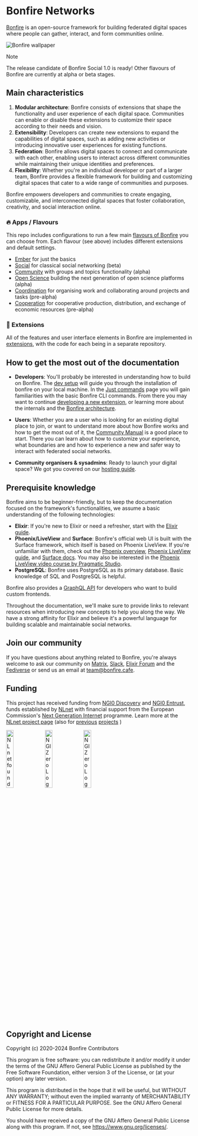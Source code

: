 
# Bonfire Networks 

[Bonfire](https://bonfirenetworks.org/) is an open-source framework for building federated digital spaces where people can gather, interact, and form communities online.

![Bonfire wallpaper](https://bonfirenetworks.org/img/mod.png)

> [!NOTE]
>
> The release candidate of Bonfire Social 1.0 is ready! Other flavours of Bonfire are currently at alpha or beta stages. 

## Main characteristics

1. **Modular architecture**: Bonfire consists of extensions that shape the functionality and user experience of each digital space. Communities can enable or disable these extensions to customize their space according to their needs and vision.
2. **Extensibility**: Developers can create new extensions to expand the capabilities of digital spaces, such as adding new activities or introducing innovative user experiences for existing functions.
3. **Federation**: Bonfire allows digital spaces to connect and communicate with each other, enabling users to interact across different communities while maintaining their unique identities and preferences.
4. **Flexibility**: Whether you're an individual developer or part of a larger team, Bonfire provides a flexible framework for building and customizing digital spaces that cater to a wide range of communities and purposes.

Bonfire empowers developers and communities to create engaging, customizable, and interconnected digital spaces that foster collaboration, creativity, and social interaction online.


### 🔥 Apps / Flavours

This repo includes configurations to run a few main [flavours of Bonfire](https://bonfirenetworks.org/apps/) you can choose from. Each flavour (see above) includes different extensions and default settings. 

* [Ember](https://github.com/bonfire-networks/ember) for just the basics
* [Social](https://github.com/bonfire-networks/social) for classical social networking (beta)
* [Community](https://github.com/bonfire-networks/community) with groups and topics functionality (alpha)
* [Open Science](https://github.com/bonfire-networks/open-science) building the next generation of open science platforms (alpha)
* [Coordination](https://github.com/bonfire-networks/coordination) for organising work and collaborating around projects and tasks (pre-alpha)
* [Cooperation](https://github.com/bonfire-networks/cooperation) for cooperative production, distribution, and exchange of economic resources (pre-alpha)

<!-- As well as app flavours being built by others, including: 
* [Upcycle](https://github.com/bonfire-networks/upcycle) by MSOE 
-->

### 🧩 Extensions

All of the features and user interface elements in Bonfire are implemented in [extensions](https://bonfirenetworks.org/extensions/), with the code for each being in a separate repository.


## How to get the most out of the documentation

- **Developers**: You'll probably be interested in understanding how to build on Bonfire. The [dev setup](/docs/HACKING.md) will guide you through the installation of bonfire on your local machine. In the [Just commands](/docs/topics/JUST.md) page you will gain familiarities with the basic Bonfire CLI commands. From there you may want to continue [developing a new extension](/docs/building/create-a-new-extension.md), or learning more about the internals and the [Bonfire architecture](/docs/topics/ARCHITECTURE.md).

- **Users**: Whether you are a user who is looking for an existing digital place to join, or want to understand more about how Bonfire works and how to get the most out of it, the [Community Manual](/docs/user_guides/user-guides.md) is a good place to start. There you can learn about how to customize your experience, what boundaries are and how to experience a new and safer way to interact with federated social networks.

- **Community organisers & sysadmins**: Ready to launch your digital space? We got you covered on our [hosting guide](/docs/DEPLOY.md). 

## Prerequisite knowledge

Bonfire aims to be beginner-friendly, but to keep the documentation focused on the framework's functionalities, we assume a basic understanding of the following technologies:

- **Elixir**: If you're new to Elixir or need a refresher, start with the [Elixir guide](https://hexdocs.pm/elixir/introduction.html).
- **Phoenix/LiveView** and **Surface**: Bonfire's official web UI is built with the Surface framework, which itself is based on Phoenix LiveView. If you're unfamiliar with them, check out the [Phoenix overview](https://hexdocs.pm/phoenix/overview.html), [Phoenix LiveView guide](https://hexdocs.pm/phoenix_live_view/welcome.html), and [Surface docs](https://surface-ui.org). You may also be interested in the [Phoenix LiveView video course by Pragmatic Studio](https://pragmaticstudio.com/phoenix-liveview).
- **PostgreSQL**: Bonfire uses PostgreSQL as its primary database. Basic knowledge of SQL and PostgreSQL is helpful.

Bonfire also provides a [GraphQL API](`Bonfire.API.GraphQL`) for developers who want to build custom frontends.

Throughout the documentation, we'll make sure to provide links to relevant resources when introducing new concepts to help you along the way. We have a strong affinity for Elixir and believe it's a powerful language for building scalable and maintainable social networks.

## Join our community

If you have questions about anything related to Bonfire, you're always welcome to ask our community on [Matrix](https://matrix.to/#/#bonfire-networks:matrix.org), [Slack](https://join.slack.com/t/elixir-lang/shared_invite/zt-2ko4792lz-28XosraCTaYZKOyuZ80hrg), [Elixir Forum](https://elixirforum.com) and the [Fediverse](https://indieweb.social/@bonfire) or send us an email at team@bonfire.cafe.

## Funding

This project has received funding from [NGI0 Discovery](https://nlnet.nl/discovery) and [NGI0 Entrust](https://nlnet.nl/entrust), funds established by [NLnet](https://nlnet.nl) with financial support from the European Commission's [Next Generation Internet](https://ngi.eu) programme. Learn more at the [NLnet project page](https://nlnet.nl/project/Bonfire-Framework) (also for [previous](https://nlnet.nl/project/Bonfire-FederatedGroups) [projects](https://nlnet.nl/project/Bonfire) )

[<img src="https://nlnet.nl/logo/banner.png" alt="NLnet foundation logo" width="20%" />](https://nlnet.nl)
[<img src="https://nlnet.nl/image/logos/NGI0Entrust_tag.svg" alt="NGI Zero Logo" width="20%" />](https://nlnet.nl/entrust)
[<img src="https://nlnet.nl/image/logos/NGI0Discovery_tag.svg" alt="NGI Zero Logo" width="20%" />](https://nlnet.nl/discovery)

## Copyright and License

Copyright (c) 2020-2024 Bonfire Contributors

This program is free software: you can redistribute it and/or modify
it under the terms of the GNU Affero General Public License as
published by the Free Software Foundation, either version 3 of the
License, or (at your option) any later version.

This program is distributed in the hope that it will be useful, but
WITHOUT ANY WARRANTY; without even the implied warranty of
MERCHANTABILITY or FITNESS FOR A PARTICULAR PURPOSE.  See the GNU
Affero General Public License for more details.

You should have received a copy of the GNU Affero General Public
License along with this program.  If not, see <https://www.gnu.org/licenses/>.
